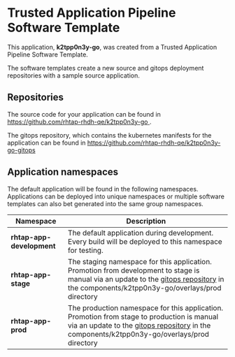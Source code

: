 # Trusted Application Pipeline Software Template

This application, **k2tpp0n3y-go**, was created from a Trusted Application Pipeline Software Template.

The software templates create a new source and gitops deployment repositories with a sample source application. 

## Repositories

The source code for your application can be found in [https://github.com/rhtap-rhdh-qe/k2tpp0n3y-go ](https://github.com/rhtap-rhdh-qe/k2tpp0n3y-go ).
 
The gitops repository, which contains the kubernetes manifests for the application can be found in 
[https://github.com/rhtap-rhdh-qe/k2tpp0n3y-go-gitops ](https://github.com/rhtap-rhdh-qe/k2tpp0n3y-go-gitops ) 

## Application namespaces 

The default application will be found in the following namespaces. Applications can be deployed into unique namespaces or multiple software templates can also bet generated into the same group namespaces.  

|  Namespace   |  Description   |  
| -------- | -------- |   
| **rhtap-app-development** | The default application during development. Every build will be deployed to this namespace for testing. | 
| **rhtap-app-stage** | The staging namespace for this application. Promotion from development to stage is manual via an update to the [gitops repository](https://github.com/rhtap-rhdh-qe/k2tpp0n3y-go-gitops ) in the components/k2tpp0n3y-go/overlays/prod directory |  
| **rhtap-app-prod** | The production namespace for this application. Promotion from stage to production is manual via an update to the [gitops repository](https://github.com/rhtap-rhdh-qe/k2tpp0n3y-go-gitops ) in the components/k2tpp0n3y-go/overlays/prod directory | 